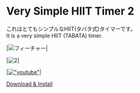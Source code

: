 # Very Simple HIIT Timer 2

これはとてもシンプルなHIIT(タバタ式)タイマーです。<br>
It is a very simple HIIT (TABATA) timer.<br>

|![フィーチャー](https://tomomori.github.io/documents/HiitTimer2/%E3%83%95%E3%82%A3%E3%83%BC%E3%83%81%E3%83%A3%E3%83%BC.jpg "フィーチャー")|


|![2](https://tomomori.github.io/documents/HiitTimer2/2.gif "2")|


|[!["youtube"](https://tomomori.github.io/documents/HiitTimer2/youtube_link.png)](https://www.youtube.com/watch?v=L4wvXs0Ds0w)|

[Download & Install](https://play.google.com/store/apps/details?id=net.tomomori.hiit_timer_2)

